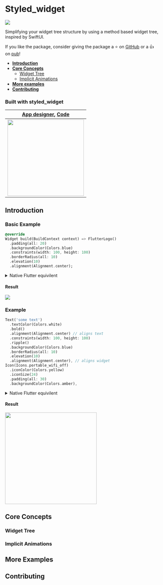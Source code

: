 # Styled_widget
<a href="https://pub.dev/packages/styled_widget"><img src="https://img.shields.io/pub/v/styled_widget"></a>

Simplifying your widget tree structure by using a method based widget tree, inspired by SwiftUI.

If you like the package, consider giving the package a :star: on [GitHub](https://github.com/ReinBentdal/styled_widget) or a :thumbsup: on [pub](https://pub.dev/packages/styled_widget)!

- **[Introduction](#introduction)**
- **[Core Concepts](#core-concepts)**
  - [Widget Tree](#widget-tree)
  - [Implicit Animations](#implicit-animations)
- **[More examples](#more-examples)**
- **[Contributing](#contributing)**

### Built with styled_widget
| [App designer](https://dribbble.com/shots/6459693-Creative-layout-design),  [Code](https://github.com/ReinBentdal/styled_widget/blob/master/example/homepage_example.dart) |
|-|
|<img src="https://raw.githubusercontent.com/ReinBentdal/styled_widget/master/example/assets/demo_app.gif" width="250">|

## Introduction

### Basic Example
```dart
@override
Widget build(BuildContext context) => FlutterLogo()
  .padding(all: 20)
  .backgroundColor(Colors.blue)
  .constraints(width: 100, height: 100)
  .borderRadius(all: 10)
  .elevation(10)
  .alignment(Alignment.center);
```
<details>
  <summary>Native Flutter equivilent</summary>

  ```dart
  Align(
    alignment: Alignment.center,
    child: DecoratedBox(
      decoration: BoxDecoration(
        boxShadow: [
          BoxShadow(
            color: Color(0x55000000),
            offset: Offset(0, 10),
            blurRadius: 10,
          ),
        ],
      ),
      child: ClipRRect(
        borderRadius: BorderRadius.circular(10),
        child: ConstrainedBox(
          constraints: BoxConstraints.tightFor(width: 100, height: 100),
          child: DecoratedBox(
            decoration: BoxDecoration(color: Colors.blue),
            child: Padding(
              padding: EdgeInsets.all(10),
              child: FlutterLogo(),
            ),
          ),
        ),
      ),
    ),
  ),
  ```
</details>

#### Result
<img src="https://raw.githubusercontent.com/ReinBentdal/styled_widget/master/example/assets/example_1.jpg">

### Example
```dart
Text('some text')
  .textColor(Colors.white)
  .bold()
  .alignment(Alignment.center) // aligns text
  .constraints(width: 100, height: 100)
  .ripple()
  .backgroundColor(Colors.blue)
  .borderRadius(all: 10)
  .elevation(10)
  .alignment(Alignment.center), // aligns widget
Icon(Icons.portable_wifi_off)
  .iconColor(Colors.yellow)
  .iconSize(24)
  .padding(all: 30)
  .backgroundColor(Colors.amber),
```

<details>
  <summary>Native Flutter equivilent</summary>

  ```dart
  Align(
    alignment: Alignment.center,
    child: ClipRRect(
      borderRadius: BorderRadius.circular(10),
      child: DecoratedBox(
        decoration: BoxDecoration(
          color: Colors.blue,
        ),
        child: ConstrainedBox(
          constraints: BoxConstraints.tightFor(width: 100, height: 100),
          child: Align(
            alignment: Alignment.center,
            child: Text(
              'some text',
              style: TextStyle(
                  fontWeight: FontWeight.bold, color: Colors.white),
            ),
          ),
        ),
      ),
    ),
  ),
  DecoratedBox(
    decoration: BoxDecoration(color: Colors.amber),
    child: Padding(
      padding: EdgeInsets.all(30),
      child: Icon(
        Icons.portable_wifi_off,
        size: 24,
        color: Colors.yellow,
      ),
    ),
  ),
  ```
</details>

#### Result
<img width="300" src="https://raw.githubusercontent.com/ReinBentdal/styled_widget/master/example/assets/code_demo.png">

## Core Concepts
### Widget Tree

### Implicit Animations

## More Examples


## Contributing
